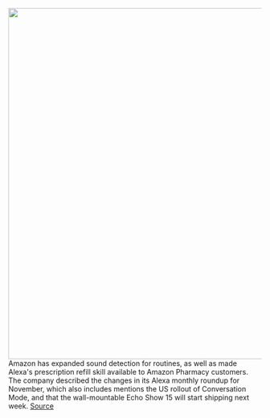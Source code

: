 <img src='https://cdn.vox-cdn.com/thumbor/bNXLep458tSXaBFJ7ZxtxViBXUM=/0x0:2050x1367/1200x800/filters:focal(861x520:1189x848)/cdn.vox-cdn.com/uploads/chorus_image/image/70217041/dseifert_201025_4263_00011.0.0.jpg' width='700px' /><br/>
Amazon has expanded sound detection for routines, as well as made Alexa's prescription refill skill available to Amazon Pharmacy customers. The company described the changes in its Alexa monthly roundup for November, which also includes mentions the US rollout of Conversation Mode, and that the wall-mountable Echo Show 15 will start shipping next week.
<a href='https://www.theverge.com/2021/12/1/22812495/amazon-alexa-custom-sound-detection-live'> Source <a/>
